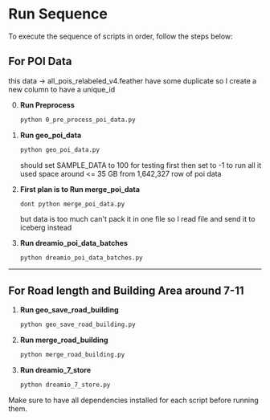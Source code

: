 # Run Sequence

To execute the sequence of scripts in order, follow the steps below:
## For POI Data
this data -> all_pois_relabeled_v4.feather have some duplicate
so I create a new column to have a unique_id

0. **Run Preprocess**
   ```bash
   python 0_pre_process_poi_data.py
   ```
1. **Run geo_poi_data**
   ```bash
   python geo_poi_data.py
   ```
   should set SAMPLE_DATA to 100 for testing first then set to -1 to run all 
   it used space around <= 35 GB from 1,642,327 row of poi data

1. **First plan is to Run merge_poi_data**
   ```bash
   dont python merge_poi_data.py
   ```
   but data is too much can't pack it in one file 
   so I read file and send it to iceberg instead

1. **Run dreamio_poi_data_batches**
   ```bash
   python dreamio_poi_data_batches.py
   ```
---

## For Road length and Building Area around 7-11

1. **Run geo_save_road_building**
   ```bash
   python geo_save_road_building.py
   ```
1. **Run merge_road_building**
   ```bash
   python merge_road_building.py
   ```
1. **Run dreamio_7_store**
   ```bash
   python dreamio_7_store.py
   ```




Make sure to have all dependencies installed for each script before running them.

